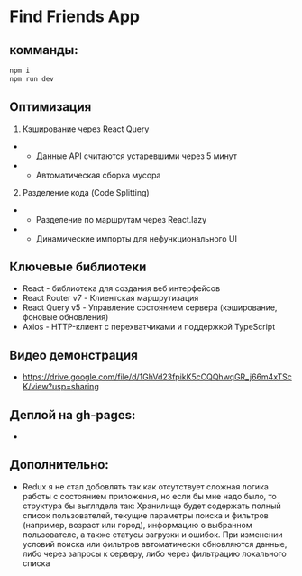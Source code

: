 # Find Friends App

## комманды:
```bash
npm i
npm run dev   
```

## Оптимизация

1. Кэширование через React Query
 - - Данные API считаются устаревшими через 5 минут
 - - Автоматическая сборка мусора

2. Разделение кода (Code Splitting)
 - - Разделение по маршрутам через React.lazy
 - - Динамические импорты для нефункционального UI

 ## Ключевые библиотеки
 - React - библиотека для создания веб интерфейсов
 - React Router v7 - Клиентская маршрутизация 
 - React Query v5 - Управление состоянием сервера (кэширование, фоновые обновления)
 - Axios - HTTP-клиент с перехватчиками и поддержкой TypeScript

## Видео демонстрация
 - https://drive.google.com/file/d/1GhVd23fpikK5cCQQhwqGR_j66m4xTScK/view?usp=sharing

## Деплой на gh-pages:
 - 

 ## Дополнительно:
 - Redux я не стал добовлять так как отсутствует сложная логика работы с состоянием приложения, но если бы мне надо было, то структура бы выглядела так: Хранилище будет содержать полный список пользователей, текущие параметры поиска и фильтров (например, возраст или город), информацию о выбранном пользователе, а также статусы загрузки и ошибок. При изменении условий поиска или фильтров автоматически обновляются данные, либо через запросы к серверу, либо через фильтрацию локального списка